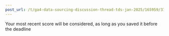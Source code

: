 ```yaml
---
post_url: /t/ga4-data-sourcing-discussion-thread-tds-jan-2025/165959/378
---
```

Your most recent score will be considered, as long as you saved it before the deadline